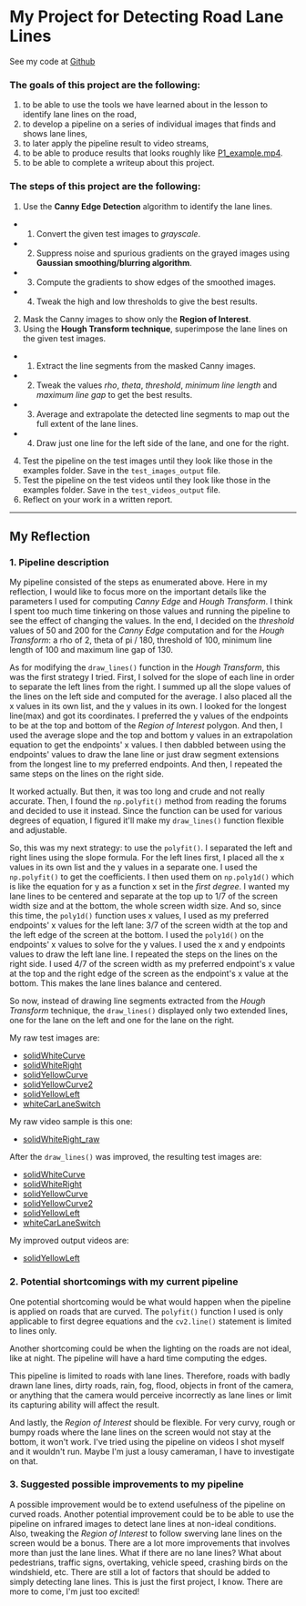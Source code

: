 # My Project for Detecting Road Lane Lines
See my code at [Github](https://github.com/jinglebot/Finding_Lane_Lines)

### The goals of this project are the following:

1. to be able to use the tools we have learned about in the lesson to identify lane lines on the road,
2. to develop a pipeline on a series of individual images that finds and shows lane lines,
3. to later apply the pipeline result to video streams,
4. to be able to produce results that looks roughly like [P1_example.mp4](https://github.com/udacity/CarND-LaneLines-P1/blob/master/examples/P1_example.mp4).
5. to be able to complete a writeup about this project.

### The steps of this project are the following:

1. Use the **Canny Edge Detection** algorithm to identify the lane lines.
- 1. Convert the given test images to *grayscale*.
- 2. Suppress noise and spurious gradients on the grayed images using **Gaussian smoothing/blurring algorithm**.
- 3. Compute the gradients to show edges of the smoothed images.
- 4. Tweak the high and low thresholds to give the best results.
2. Mask the Canny images to show only the **Region of Interest**.
3. Using the **Hough Transform technique**, superimpose the lane lines on the given test images.
- 1. Extract the line segments from the masked Canny images.
- 2. Tweak the values *rho*, *theta*, *threshold*, *minimum line length* and *maximum line gap* to get the best results.
- 3. Average and extrapolate the detected line segments to map out the full extent of the lane lines.
- 4. Draw just one line for the left side of the lane, and one for the right.
4. Test the pipeline on the test images until they look like those in the examples folder. Save in the `test_images_output` file.
5. Test the pipeline on the test videos until they look like those in the examples folder. Save in the `test_videos_output` file.
6. Reflect on your work in a written report.

***

## My Reflection
### 1. Pipeline description

My pipeline consisted of the steps as enumerated above. Here in my reflection, I would like to focus more on the important details like the parameters I used for computing *Canny Edge* and *Hough Transform*. I think I spent too much time tinkering on those values and running the pipeline to see the effect of changing the values. In the end, I decided on the *threshold* values of 50 and 200 for the *Canny Edge* computation and for the *Hough Transform*: a rho of 2, theta of pi / 180, threshold of 100, minimum line length of 100 and maximum line gap of 130.

As for modifying the `draw_lines()` function in the *Hough Transform*, this was the first strategy I tried. First, I solved for the slope of each line in order to separate the left lines from the right. I summed up all the slope values of the lines on the left side and computed for the average. I also placed all the x values in its own list, and the y values in its own. I looked for the longest line(max)  and got its coordinates. I preferred the y values of the endpoints to be at the top and bottom of the *Region of Interest* polygon. And then, I used the average slope and the top and bottom y values in an extrapolation equation to get the endpoints' x values. I then dabbled between using the endpoints' values to draw the lane line or just draw segment extensions from the longest line to my preferred endpoints. And then, I repeated the same steps on the lines on the right side.

It worked actually. But then, it was too long and crude and not really accurate. Then, I found the `np.polyfit()` method from reading the forums and decided to use it instead. Since the function can be used for various degrees of equation, I figured it'll make my `draw_lines()` function flexible and adjustable.

So, this was my next strategy: to use the `polyfit()`. I separated the left and right lines using the slope formula. For the left lines first, I placed all the x values in its own list and the y values in a separate one. I used the `np.polyfit()` to get the coefficients. I then used them on `np.poly1d()` which is like the equation for y as a function x set in the *first degree*. I wanted my lane lines to be centered and separate at the top up to 1/7 of the screen width size and at the bottom, the whole screen width size. And so, since this time, the `poly1d()` function uses x values, I used as my preferred endpoints' x values for the left lane: 3/7 of the screen width at the top  and the left edge of the screen at the bottom. I used the `poly1d()` on the endpoints' x values to solve for the y values. I used the x and y endpoints values to draw the left lane line. I repeated the steps on the lines on the right side. I used 4/7 of the screen width as my preferred endpoint's x value at the top and the right edge of the screen as the endpoint's x value at the bottom. This makes the lane lines balance and centered.

So now, instead of drawing line segments extracted from the *Hough Transform* technique, the `draw_lines()` displayed only two extended lines, one for the lane on the left and one for the lane on the right.
	
My raw test images are:

- [solidWhiteCurve](test_images_output/solidWhiteCurve_raw.jpg)
- [solidWhiteRight](test_images_output/solidWhiteRight_raw.jpg)
- [solidYellowCurve](test_images_output/solidYellowCurve_raw.jpg)
- [solidYellowCurve2](test_images_output/solidYellowCurve2_raw.jpg)
- [solidYellowLeft](test_images_output/solidYellowLeft_raw.jpg)
- [whiteCarLaneSwitch](test_images_output/whiteCarLaneSwitch_raw.jpg)

My raw video sample is this one:
- [solidWhiteRight_raw](test_videos_output/solidWhiteRight_raw.mp4)

After the `draw_lines()` was improved, the resulting test images are:
- [solidWhiteCurve](test_images_output/solidWhiteCurve.jpg)
- [solidWhiteRight](test_images_output/solidWhiteRight.jpg)
- [solidYellowCurve](test_images_output/solidYellowCurve.jpg)
- [solidYellowCurve2](test_images_output/solidYellowCurve2.jpg)
- [solidYellowLeft](test_images_output/solidYellowLeft.jpg)
- [whiteCarLaneSwitch](test_images_output/whiteCarLaneSwitch.jpg)

My improved output videos are:
- [solidYellowLeft](test_videos_output/solidYellowLeft.mp4)

### 2. Potential shortcomings with my current pipeline

One potential shortcoming would be what would happen when the pipeline is applied on roads that are curved. The `polyfit()` function I used is only applicable to first degree equations and the `cv2.line()` statement is limited to lines only.

Another shortcoming could be when the lighting on the roads are not ideal, like at night. The pipeline will have a hard time computing the edges.

This pipeline is limited to roads with lane lines. Therefore, roads with badly drawn lane lines, dirty roads, rain, fog, flood, objects in front of the camera, or anything that the camera would perceive incorrectly as lane lines or limit its capturing ability will affect the result.

And lastly, the *Region of Interest* should be flexible. For very curvy, rough or bumpy roads where the lane lines on the screen would not stay at the bottom, it won't work. I've tried using the pipeline on videos I shot myself and it wouldn't run. Maybe I'm just a lousy cameraman, I have to investigate on that.

### 3. Suggested possible improvements to my pipeline

A possible improvement would be to extend usefulness of the pipeline on curved roads. Another potential improvement could be to be able to use the pipeline on infrared images to detect lane lines at non-ideal conditions. Also, tweaking the *Region of Interest* to follow swerving lane lines on the screen would be a bonus. There are a lot more improvements that involves more than just the lane lines. What if there are no lane lines? What about pedestrians, traffic signs, overtaking, vehicle speed, crashing birds on the windshield, etc. There are still a lot of factors that should be added to simply detecting lane lines. This is just the first project, I know. There are more to come, I'm just too excited!
